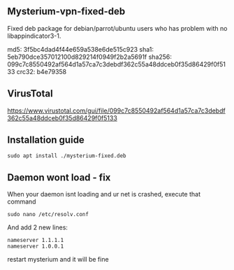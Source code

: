 ## Mysterium-vpn-fixed-deb
Fixed deb package for debian/parrot/ubuntu users who has problem with no libappindicator3-1.

md5: 3f5bc4dad4f44e659a538e6de515c923
sha1: 5eb790dce357012100d829214f0949f2b2a5691f
sha256: 099c7c8550492af564d1a57ca7c3debdf362c55a48ddceb0f35d86429f0f5133
crc32: b4e79358

## VirusTotal
https://www.virustotal.com/gui/file/099c7c8550492af564d1a57ca7c3debdf362c55a48ddceb0f35d86429f0f5133

## Installation guide
    sudo apt install ./mysterium-fixed.deb

## Daemon wont load - fix
When your daemon isnt loading and ur net is crashed, execute that command

    sudo nano /etc/resolv.conf
    
And add 2 new lines:

    nameserver 1.1.1.1
    nameserver 1.0.0.1
    
restart mysterium and it will be fine
